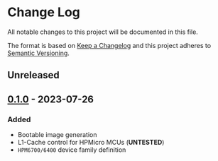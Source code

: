 # Change Log

All notable changes to this project will be documented in this file.

The format is based on [Keep a Changelog](http://keepachangelog.com/)
and this project adheres to [Semantic Versioning](http://semver.org/).

## Unreleased

## [0.1.0] - 2023-07-26

### Added

- Bootable image generation
- L1-Cache control for HPMicro MCUs (**UNTESTED**)
- `HPM6700/6400` device family definition

[0.1.0]: https://github.com/hpm-rs/hpm-rt/releases/tag/v0.1.0
